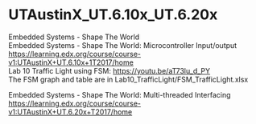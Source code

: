 # UTAustinX_UT.6.10x_UT.6.20x
Embedded Systems - Shape The World\
Embedded Systems - Shape The World: Microcontroller Input/output\
https://learning.edx.org/course/course-v1:UTAustinX+UT.6.10x+1T2017/home \
Lab 10 Traffic Light using FSM: https://youtu.be/aT73lu_d_PY \
The FSM graph and table are in Lab10_TrafficLight/FSM_TrafficLight.xlsx

Embedded Systems - Shape The World: Multi-threaded Interfacing\
https://learning.edx.org/course/course-v1:UTAustinX+UT.6.20x+T2017/home

